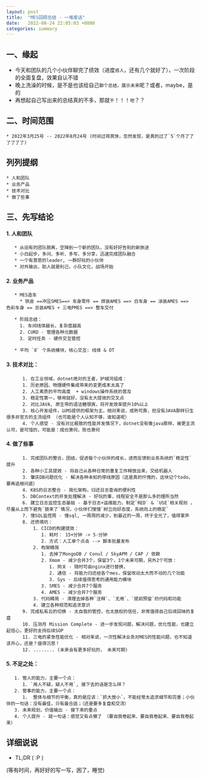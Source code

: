 ```yaml
---
layout: post
title:  "MES回顾总结 - 一堆废话"
date:   2022-08-24 22:05:03 +0800
categories: summary
---
```

## 一、缘起

* 今天和团队的几个小伙伴聊完了绩效（进度`感人`，还有几个就好了），一次阶段的全面复盘，效果自认不错
* 晚上洗澡的时候，是不是也该给自己`聊个总结，展示未来`呢？或者，maybe，是的
* 再想起自己写出来的总结真的不多，那就`干`！！！`吧`？？



## 二、时间范围

```
* 2022年3月25号 -- 2022年8月24号 (时间过得真快，忽然发现，是真的过了`5`个月了了了了了了)
```


## 列列提纲

```
* 人和团队
* 业务产品
* 技术对比
* 做了些事
```

## 三、先写结论

#### 1. 人和团队

```
   * 从旧有的团队脱离，空降到一个新的团队，没有好好告别的新旅途
   * 小白起步，多问、多听、多写、多分享，迅速完成团队融合
   * 一个有意思的leader, 一群好玩的小伙伴
   * 对外输出，助人就是利己，小队文化，战场开始
```


#### 2. 业务产品

```
   * MES造车
     * 铁皮 ==冲压SMES==> 车身零件 == 焊装AMES ==> 白车身 == 涂装AMES ==> 色彩车身 == 总装AMES + 三电PMES ==> 整车交付

   * 阶段总结：
     1. 车间线体越长，复杂度越高
     2. CURD - 管理各种元数据
     3. 定时任务 - 硬件交互管控
     
   * 平均 `8` 个系统模块，核心交互: 线体 & OT
```


#### 3. 技术对比：

```
      1. 在工业领域，dotnet绝对的王者，护城河组成：
      1. 历史原因、物理硬件集成带来的变更成本太高了
      2. 人工素质的平均高度  + windows操作系统的普及
      3. 稳定性第一，够用就好，没有太大提效的交叉点
      2. 对比JAVA, 原生带的语法糖很爽，将开发效率提升10%以上
      3. 核心开发组件，以MS提供的框架为主，相对来说，成熟可靠，但没有JAVA那样衍生很多非官方的主流组件 （也可能是个人认知不够，谁知道呢）
      4. 个人感受 - 没有对比极致的性能并发情况下，dotnet没有像java那样，被更主流认可，是可惜的，可能是：成也萧何，败也萧何
```


#### 4. 做了些事

```
      1. 完成团队的整合，团结，促进每个小伙伴的成长，进而反馈到业务系统的`稳定性`提升
      2. 各种小工具提效 - 将自己从各种日常的重复工作释放出来，交给机器人
      3. 肇庆DB问题优化 - 解决各种未知的停线原因（这是真的忏愧的，这块记个todo，要再追根问底）
      4. K8S的日志整合 - 简化架构，归还日志查询的便利性
      5. DBContext的并发处理解决 - 好玩的事，线程安全不是那么多的理所当然
      6. 建立日志监控生态基础 - 基于日志+运维能力，制定`RED` & `USE`相关规则 ，尽量从上而下避免`狼来了`情况，小伙伴们慢慢`树立向好态度，系统向上的稳定`
      7. 慢SQL监控周 - 慢sql, 一周周的减少，到最近的一周，终于全光了，值得掌声
      8. 还债填坑：
          1. CICD的构建提效：
             1. 耗时： 15+分钟 -> 5-分钟
             2. 方式：人工单个点击 --> 脚本批量发布
          2. 构架精简
             1. 去掉了MongoDB / Conul / SkyAPM / CAP / 依赖
             2. Xmom - 减少合并3个，保留3个，1个未来可期，另外2个可放：
                1. 网关 - 随时可由nginx进行替换，
                2. 通信 - 将能力归还给各个mes，保留改动太大而不动的几个功能
                3. Sys - 后续值得思考的通用能力模块
             3. SMES - 减少合并7个服务
             4. AMES - 减少合并7个服务
          3. 代码精简 - 清理去掉各种`注释`、`无用`、`提前预留`的代码和功能
          4. 建立各种规范和追求意识
      9. 完成私有云的切换 - 太自我的管控，也太放权的信任，非常值得自己后续回味的复盘
      10. 压测月 Mission Complete - 进一步发现问题，解决问题，优化性能，也建立起信心，更好的支持后续SOP
      11. 三电的紧急性能优化 - 相对来说，一次性解决业务对MES的性能问题，也不知道该开心，还是？值得沉思！
      12. ........ (未来会有更多好玩的， 未来可期)
```


#### 5. 不足之处：
```
   1. 管人的能力，主要一个点：
      1. `用人不疑，疑人不用`, 接下去的话是怎么样？
   2. 管事的能力，主要一个点：
      1.  整体与细节的平衡，真的是应该：`抓大放小`，不能经常太追求细节和完善；小伙伴的一句话：没有最佳，只有最合适；（还是要多复盘和交流）
   3. 未来规划，价值输出 - 接下来的重点
   4. 个人提升 - 就一句话：感觉又有点懒了 （要自我卷起来、要自我卷起来、要自我卷起来）
```



## 详细说说

* TL;DR   ( :P )





































































































(等有时间，再好好的写一写，困了，睡觉)

